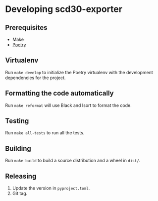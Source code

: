 # Developing scd30-exporter


## Prerequisites

- Make
- [Poetry](https://python-poetry.org/)


## Virtualenv

Run `make develop` to initialize the Poetry virtualenv with the development
dependencies for the project.


## Formatting the code automatically

Run `make reformat` will use Black and Isort to format the code.


## Testing

Run `make all-tests` to run all the tests.


## Building

Run `make build` to build a source distribution and a wheel in `dist/`.


## Releasing

1. Update the version in `pyproject.toml`.
2. Git tag.
